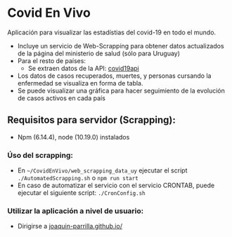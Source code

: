 # Covid En Vivo

Aplicación para visualizar las estadístias del covid-19 en todo el mundo.

- Incluye un servicio de Web-Scrapping para obtener datos actualizados de la página del ministerio de salud (sólo para Uruguay)
- Para el resto de países:
	- Se extraen datos de la API: [covid19api](https://api.covid19api.com)
- Los datos de casos recuperados, muertes, y personas cursando la enfermedad se visualiza en forma de tabla.
- Se puede visualizar una gráfica para hacer seguimiento de la evolución de casos activos en cada país

## Requisitos para servidor (Scrapping):
- Npm (6.14.4), node (10.19.0) instalados

### Úso del scrapping:
- En `~/CovidEnVivo/web_scrapping_data_uy` ejecutar el script `./AutomatedScrapping.sh` o `npm run start`
- En caso de automatizar el servicio con el servicio CRONTAB, puede ejecutar el siguiente script: `./CronConfig.sh`

### Utilizar la aplicación a nivel de usuario:
- Dirigirse a [joaquin-parrilla.github.io/](https://joaquin-parrilla.github.io/)

